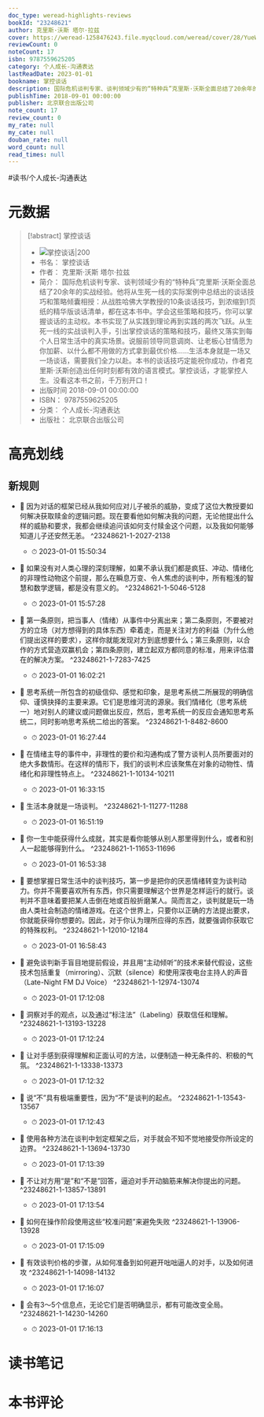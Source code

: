 ```yaml
---
doc_type: weread-highlights-reviews
bookId: "23248621"
author: 克里斯·沃斯 塔尔·拉兹
cover: https://weread-1258476243.file.myqcloud.com/weread/cover/28/YueWen_23248621/t7_YueWen_23248621.jpg
reviewCount: 0
noteCount: 17
isbn: 9787559625205
category: 个人成长-沟通表达
lastReadDate: 2023-01-01
bookname: 掌控谈话
description: 国际危机谈判专家、谈判领域少有的“特种兵”克里斯·沃斯全面总结了20余年的实战经验。他将从生死一线的实际案例中总结出的谈话技巧和策略倾囊相授：从战胜哈佛大学教授的10条谈话技巧，到浓缩到1页纸的精华版谈话清单，都在这本书中。学会这些策略和技巧，你可以掌握谈话的主动权。本书实现了从实践到理论再到实践的两次飞跃。从生死一线的实战谈判入手，引出掌控谈话的策略和技巧，最终又落实到每个人日常生活中的真实场景。说服前领导同意调岗、让老板心甘情愿为你加薪、以什么都不用做的方式拿到最优价格……生活本身就是一场又一场谈话，需要我们全力以赴。本书的谈话技巧定能祝你成功，作者克里斯·沃斯创造出任何时刻都有效的语言模式。掌控谈话，才能掌控人生。没看这本书之前，千万别开口！
publishTime: 2018-09-01 00:00:00
publisher: 北京联合出版公司
note_count: 17
review_count: 0
my_rate: null
my_cate: null
douban_rate: null
word_count: null
read_times: null
---
```


#读书/个人成长-沟通表达

# 元数据
> [!abstract] 掌控谈话
> - ![ 掌控谈话|200](https://weread-1258476243.file.myqcloud.com/weread/cover/28/YueWen_23248621/t7_YueWen_23248621.jpg)
> - 书名： 掌控谈话
> - 作者： 克里斯·沃斯 塔尔·拉兹
> - 简介： 国际危机谈判专家、谈判领域少有的“特种兵”克里斯·沃斯全面总结了20余年的实战经验。他将从生死一线的实际案例中总结出的谈话技巧和策略倾囊相授：从战胜哈佛大学教授的10条谈话技巧，到浓缩到1页纸的精华版谈话清单，都在这本书中。学会这些策略和技巧，你可以掌握谈话的主动权。本书实现了从实践到理论再到实践的两次飞跃。从生死一线的实战谈判入手，引出掌控谈话的策略和技巧，最终又落实到每个人日常生活中的真实场景。说服前领导同意调岗、让老板心甘情愿为你加薪、以什么都不用做的方式拿到最优价格……生活本身就是一场又一场谈话，需要我们全力以赴。本书的谈话技巧定能祝你成功，作者克里斯·沃斯创造出任何时刻都有效的语言模式。掌控谈话，才能掌控人生。没看这本书之前，千万别开口！
> - 出版时间 2018-09-01 00:00:00
> - ISBN： 9787559625205
> - 分类： 个人成长-沟通表达
> - 出版社： 北京联合出版公司

# 高亮划线

## 新规则


- 📌 因为对话的框架已经从我如何应对儿子被杀的威胁，变成了这位大教授要如何解决获取赎金的逻辑问题。现在要看他如何解决我的问题，无论他提出什么样的威胁和要求，我都会继续追问该如何支付赎金这个问题，以及我如何能够知道儿子还安然无恙。 ^23248621-1-2027-2138
    - ⏱ 2023-01-01 15:50:34 

- 📌 如果没有对人类心理的深刻理解，如果不承认我们都是疯狂、冲动、情绪化的非理性动物这个前提，那么在瞬息万变、令人焦虑的谈判中，所有粗浅的智慧和数学逻辑，都是没有意义的。 ^23248621-1-5046-5128
    - ⏱ 2023-01-01 15:57:28 

- 📌 第一条原则，把当事人（情绪）从事件中分离出来；第二条原则，不要被对方的立场（对方想得到的具体东西）牵着走，而是关注对方的利益（为什么他们提出这样的要求），这样你就能发现对方到底想要什么；第三条原则，以合作的方式营造双赢机会；第四条原则，建立起双方都同意的标准，用来评估潜在的解决方案。 ^23248621-1-7283-7425
    - ⏱ 2023-01-01 16:02:21 

- 📌 思考系统一所包含的初级信仰、感觉和印象，是思考系统二所展现的明确信仰、谨慎抉择的主要来源。它们是思维河流的源泉。我们情绪化（思考系统一）地对别人的建议或问题做出反应，然后，思考系统一的反应会通知思考系统二，同时影响思考系统二给出的答案。 ^23248621-1-8482-8600
    - ⏱ 2023-01-01 16:27:44 

- 📌 在情绪主导的事件中，非理性的要价和沟通构成了警方谈判人员所要面对的绝大多数情形。在这样的情形下，我们的谈判术应该聚焦在对象的动物性、情绪化和非理性特点上。 ^23248621-1-10134-10211
    - ⏱ 2023-01-01 16:33:15 

- 📌 生活本身就是一场谈判。 ^23248621-1-11277-11288
    - ⏱ 2023-01-01 16:51:19 

- 📌 你一生中能获得什么成就，其实是看你能够从别人那里得到什么，或者和别人一起能够得到什么。 ^23248621-1-11653-11696
    - ⏱ 2023-01-01 16:53:38 

- 📌 要想掌握日常生活中的谈判技巧，第一步是把你的厌恶情绪转变为谈判动力。你并不需要喜欢所有东西，你只需要理解这个世界是怎样运行的就行。谈判并不意味着要把某人击倒在地或百般折磨某人。简而言之，谈判就是玩一场由人类社会制造的情绪游戏。在这个世界上，只要你以正确的方法提出要求，你就能获得你想要的。因此，对于你认为理所应得的东西，就要强调你获取它的特殊权利。 ^23248621-1-12010-12184
    - ⏱ 2023-01-01 16:58:43 

- 📌 避免谈判新手盲目地提前假设，并且用“主动倾听”的技术来替代假设，这些技术包括重复（mirroring）、沉默（silence）和使用深夜电台主持人的声音（Late-Night FM DJ Voice） ^23248621-1-12974-13074
    - ⏱ 2023-01-01 17:12:08 

- 📌 洞察对手的观点，以及通过“标注法”（Labeling）获取信任和理解。 ^23248621-1-13193-13228
    - ⏱ 2023-01-01 17:12:24 

- 📌 让对手感到获得理解和正面认可的方法，以便制造一种无条件的、积极的气氛。 ^23248621-1-13338-13373
    - ⏱ 2023-01-01 17:12:32 

- 📌 说“不”具有极端重要性，因为“不”是谈判的起点。 ^23248621-1-13543-13567
    - ⏱ 2023-01-01 17:12:43 

- 📌 使用各种方法在谈判中划定框架之后，对手就会不知不觉地接受你所设定的边界。 ^23248621-1-13694-13730
    - ⏱ 2023-01-01 17:13:39 

- 📌 不让对方用“是”和“不是”回答，逼迫对手开动脑筋来解决你提出的问题。 ^23248621-1-13857-13891
    - ⏱ 2023-01-01 17:13:54 

- 📌 如何在操作阶段使用这些“校准问题”来避免失败 ^23248621-1-13906-13928
    - ⏱ 2023-01-01 17:15:09 

- 📌 有效谈判价格的步骤，从如何准备到如何避开咄咄逼人的对手，以及如何进攻 ^23248621-1-14098-14132
    - ⏱ 2023-01-01 17:16:07 

- 📌 会有3～5个信息点，无论它们是否明确显示，都有可能改变全局。 ^23248621-1-14230-14260
    - ⏱ 2023-01-01 17:16:13 
# 读书笔记

# 本书评论
